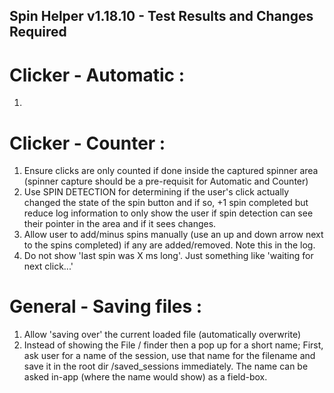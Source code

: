 ## Spin Helper v1.18.10 - Test Results and Changes Required


# Clicker - Automatic :
1. 



# Clicker - Counter :
1. Ensure clicks are only counted if done inside the captured spinner area (spinner capture should be a pre-requisit for Automatic and Counter)
2. Use SPIN DETECTION for determining if the user's click actually changed the state of the spin button and if so, +1 spin completed but reduce log information to only show the user if spin detection can see their pointer in the area and if it sees changes.
3. Allow user to add/minus spins manually (use an up and down arrow next to the spins completed) if any are added/removed. Note this in the log.
4. Do not show 'last spin was X ms long'. Just something like 'waiting for next click...'


# General - Saving files :
1. Allow 'saving over' the current loaded file (automatically overwrite)
2. Instead of showing the File / finder then a pop up for a short name; First, ask user for a name of the session, use that name for the filename and save it in the root dir /saved_sessions immediately. The name can be asked in-app (where the name would show) as a field-box.